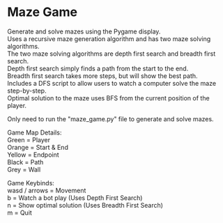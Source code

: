 # Maze Game
Generate and solve mazes using the Pygame display.  
Uses a recursive maze generation algorithm and has two maze solving algorithms.  
The two maze solving algorithms are depth first search and breadth first search.  
    Depth first search simply finds a path from the start to the end.  
    Breadth first search takes more steps, but will show the best path.  
Includes a DFS script to allow users to watch a computer solve the maze step-by-step.  
Optimal solution to the maze uses BFS from the current position of the player.  

Only need to run the "maze_game.py" file to generate and solve mazes.  

Game Map Details:  
Green = Player  
Orange = Start & End  
Yellow = Endpoint  
Black = Path  
Grey = Wall  

Game Keybinds:  
wasd / arrows = Movement  
b = Watch a bot play (Uses Depth First Search)  
n = Show optimal solution (Uses Breadth First Search)  
m = Quit  
